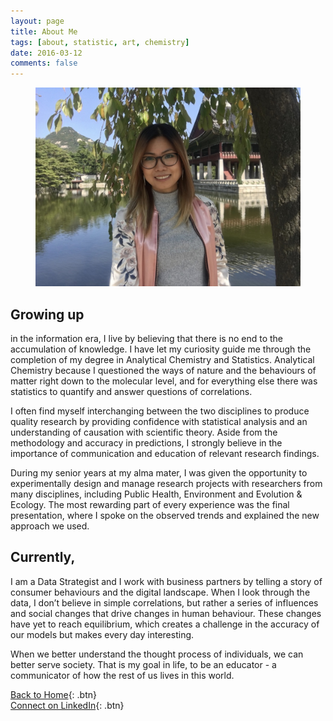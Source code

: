 ```yaml
---
layout: page
title: About Me
tags: [about, statistic, art, chemistry]
date: 2016-03-12
comments: false
---
```


<center><figure>
	<img src="/assets/img/RandomPhoto/Profile_picture.JPG">
</figure></center>

## Growing up 

in the information era, I live by believing that there is no end to the accumulation of knowledge. I have let my curiosity guide me through the completion of my degree in Analytical Chemistry and Statistics. Analytical Chemistry because I questioned the ways of nature and the behaviours of matter right down to the molecular level, and for everything else there was statistics to quantify and answer questions of correlations.

I often find myself interchanging between the two disciplines to produce quality research by providing confidence with statistical analysis and an understanding of causation with scientific theory. Aside from the methodology and accuracy in predictions, I strongly believe in the importance of communication and education of relevant research findings.

During my senior years at my alma mater, I was given the opportunity to experimentally design and manage research projects with researchers from many disciplines, including Public Health, Environment and Evolution & Ecology. The most rewarding part of every experience was the final presentation, where I spoke on the observed trends and explained the new approach we used.

## Currently, 

I am a Data Strategist and I work with business partners by telling a story of consumer behaviours and the digital landscape. When I look through the data, I don’t believe in simple correlations, but rather a series of influences and social changes that drive changes in human behaviour. These changes have yet to reach equilibrium, which creates a challenge in the accuracy of our models but makes every day interesting.

When we better understand the thought process of individuals, we can better serve society. That is my goal in life, to be an educator - a communicator of how the rest of us lives in this world.
 



[Back to Home](http://janicetang.com){: .btn}     
[Connect on LinkedIn](https://www.linkedin.com/in/janicetang766/){: .btn}

